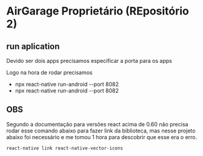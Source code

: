 # AirGarage Proprietário (REpositório 2)

## run aplication
Devido ser dois apps precisamos especificar a porta para os apps

Logo na hora de rodar precisamos
- npx react-native run-android --port 8082
- npx react-native run-android --port 8082


## OBS

Segundo a documentação para versões react acima de 0.60 não precisa rodar esse comando abaixo para fazer link 
da biblioteca, mas nesse projeto abaixo foi necessário e me tomou 1 hora para descobrir que esse era o erro.

```
react-native link react-native-vector-icons
```
